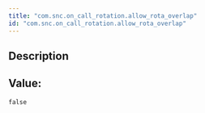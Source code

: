 ```yaml
---
title: "com.snc.on_call_rotation.allow_rota_overlap"
id: "com.snc.on_call_rotation.allow_rota_overlap"
---
```

## Description



## Value: 
```
false
```